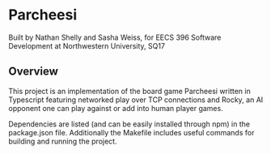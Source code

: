 # Parcheesi
Built by Nathan Shelly and Sasha Weiss, for EECS 396 Software Development at Northwestern University, SQ17

## Overview
This project is an implementation of the board game Parcheesi written in Typescript featuring networked play over TCP connections and Rocky, an AI opponent one can play against or add into human player games.

Dependencies are listed (and can be easily installed through npm) in the package.json file. Additionally the Makefile includes useful commands for building and running the project.
